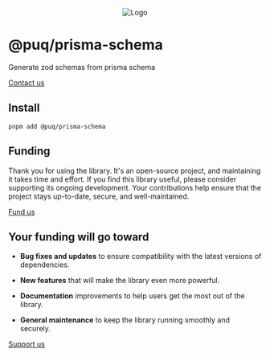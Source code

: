 <p align="center">
  <img src="https://beemood.github.io/puq/libs/prisma-schema/assets/favicon.png" alt="Logo" />
</p>

# @puq/prisma-schema

Generate zod schemas from prisma schema

[Contact us](mailto:robert.brightline+prisma-schema@gmail.com?subject=@puq/prisma-schema)

## Install

`pnpm add @puq/prisma-schema`

## Funding

Thank you for using the library. It's an open-source project, and maintaining it takes time and effort. If you find this library useful, please consider supporting its ongoing development. Your contributions help ensure that the project stays up-to-date, secure, and well-maintained.

[Fund us](https://cash.app/$puqlib)

## Your funding will go toward

- **Bug fixes and updates** to ensure compatibility with the latest versions of dependencies.

- **New features** that will make the library even more powerful.

- **Documentation** improvements to help users get the most out of the library.

- **General maintenance** to keep the library running smoothly and securely.

[Support us](https://cash.app/$puqlib)

